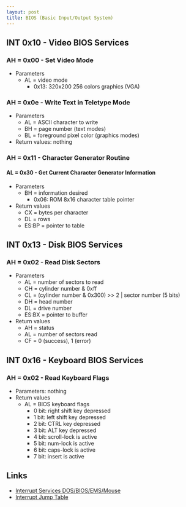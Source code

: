 ```yaml
---
layout: post
title: BIOS (Basic Input/Output System)
---
```



## INT 0x10 - Video BIOS Services
### AH = 0x00 - Set Video Mode
- Parameters
	- AL = video mode
		- 0x13: 320x200 256 colors graphics (VGA)


### AH = 0x0e - Write Text in Teletype Mode
- Parameters
	- AL = ASCII character to write
	- BH = page number (text modes)
	- BL = foreground pixel color (graphics modes)
- Return values: nothing


### AH = 0x11 - Character Generator Routine
#### AL = 0x30 - Get Current Character Generator Information
- Parameters
	- BH = information desired
		- 0x06: ROM 8x16 character table pointer
- Return values
	- CX = bytes per character
	- DL = rows
	- ES:BP = pointer to table



## INT 0x13 - Disk BIOS Services
### AH = 0x02 - Read Disk Sectors
- Parameters
	- AL = number of sectors to read
	- CH = cylinder number & 0xff
	- CL = (cylinder number & 0x300) >> 2 | sector number (5 bits)
	- DH = head number
	- DL = drive number
	- ES:BX = pointer to buffer
- Return values
	- AH = status
	- AL = number of sectors read
	- CF = 0 (success), 1 (error)



## INT 0x16 - Keyboard BIOS Services
### AH = 0x02 - Read Keyboard Flags
- Parameters: nothing
- Return values
	- AL = BIOS keyboard flags
		- 0 bit: right shift key depressed
		- 1 bit: left shift key depressed
		- 2 bit: CTRL key depressed
		- 3 bit: ALT key depressed
		- 4 bit: scroll-lock is active
		- 5 bit: num-lock is active
		- 6 bit: caps-lock is active
		- 7 bit: insert is active



## Links
- [Interrupt Services DOS/BIOS/EMS/Mouse](https://stanislavs.org/helppc/idx_interrupt.html)
- [Interrupt Jump Table](http://www.ctyme.com/intr/int.htm)